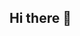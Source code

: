 ## Hi there 👋

<!--
Hello! My name is Ben Middour

- I am a graduate student in the MS Marine Science program at UNCW
